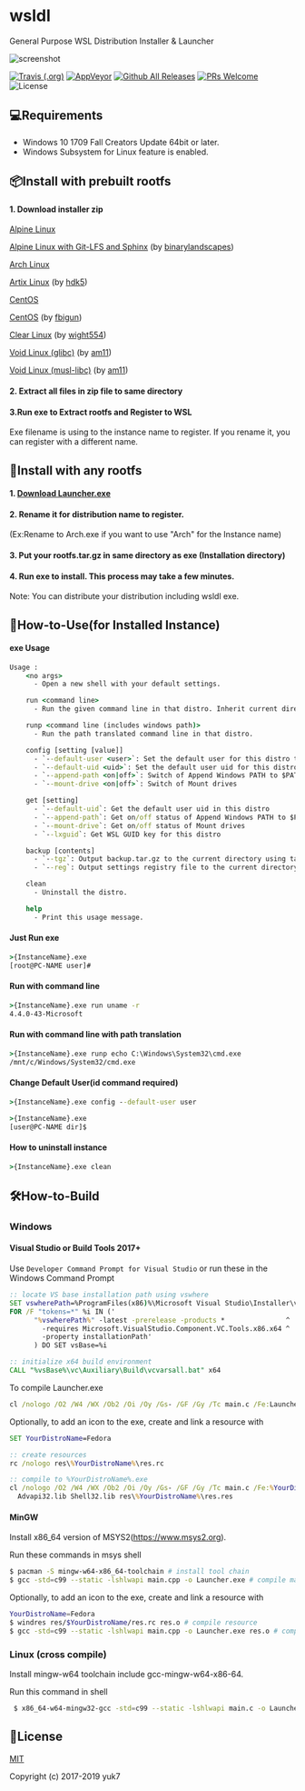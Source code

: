 # wsldl
General Purpose WSL Distribution Installer & Launcher


![screenshot](https://raw.githubusercontent.com/wiki/yuk7/wsldl/img/Arch_Alpine_Cent.png)

[![Travis (.org)](https://img.shields.io/travis/yuk7/wsldl.svg?logo=Travis&style=flat-square)](https://travis-ci.org/yuk7/wsldl)
[![AppVeyor](https://img.shields.io/appveyor/ci/yuk7/wsldl.svg?logo=AppVeyor&style=flat-square)](https://ci.appveyor.com/project/yuk7/wsldl)
[![Github All Releases](https://img.shields.io/github/downloads/yuk7/wsldl/total.svg?style=flat-square)](https://github.com/yuk7/wsldl/releases/latest)
[![PRs Welcome](https://img.shields.io/badge/PRs-welcome-brightgreen.svg?style=flat-square)](http://makeapullrequest.com)
![License](https://img.shields.io/github/license/yuk7/wsldl.svg?style=flat-square)



## 💻Requirements
* Windows 10 1709 Fall Creators Update 64bit or later.
* Windows Subsystem for Linux feature is enabled.

## 📦Install with prebuilt rootfs
#### 1. Download installer zip
[Alpine Linux](https://github.com/yuk7/AlpineWSL)

[Alpine Linux with Git-LFS and Sphinx](https://github.com/binarylandscapes/AlpineWSL) (by [binarylandscapes](https://github.com/binarylandscapes))

[Arch Linux](https://github.com/yuk7/ArchWSL)

[Artix Linux](https://github.com/hdk5/ArtixWSL) (by [hdk5](https://github.com/hdk5))

[CentOS](https://github.com/yuk7/CentWSL)

[CentOS](https://github.com/fbigun/WSL-Distro-Rootfs) (by [fbigun](https://github.com/fbigun))

[Clear Linux](https://github.com/wight554/ClearWSL/) (by [wight554](https://github.com/wight554))

[Void Linux (glibc)](https://github.com/am11/VoidWSL) (by [am11](https://github.com/am11))

[Void Linux (musl-libc)](https://github.com/am11/VoidMuslWSL) (by [am11](https://github.com/am11))

#### 2. Extract all files in zip file to same directory

#### 3.Run exe to Extract rootfs and Register to WSL
Exe filename is using to the instance name to register.
If you rename it, you can register with a different name.


## 🔧Install with any rootfs
#### 1. [Download Launcher.exe](https://github.com/yuk7/wsldl/releases/latest)
#### 2. Rename it for distribution name to register.
(Ex:Rename to Arch.exe if you want to use "Arch" for the Instance name)
#### 3. Put your rootfs.tar.gz in same directory as exe (Installation directory)
#### 4. Run exe to install. This process may take a few minutes.

Note: You can distribute your distribution including wsldl exe.

## 📝How-to-Use(for Installed Instance)
#### exe Usage
```cmd
Usage :
    <no args>
      - Open a new shell with your default settings.

    run <command line>
      - Run the given command line in that distro. Inherit current directory.

    runp <command line (includes windows path)>
      - Run the path translated command line in that distro.

    config [setting [value]]
      - `--default-user <user>`: Set the default user for this distro to <user>
      - `--default-uid <uid>`: Set the default user uid for this distro to <uid>
      - `--append-path <on|off>`: Switch of Append Windows PATH to $PATH
      - `--mount-drive <on|off>`: Switch of Mount drives

    get [setting]
      - `--default-uid`: Get the default user uid in this distro
      - `--append-path`: Get on/off status of Append Windows PATH to $PATH
      - `--mount-drive`: Get on/off status of Mount drives
      - `--lxguid`: Get WSL GUID key for this distro

    backup [contents]
      - `--tgz`: Output backup.tar.gz to the current directory using tar command
      - `--reg`: Output settings registry file to the current directory

    clean
      - Uninstall the distro.

    help
      - Print this usage message.
```


#### Just Run exe
```cmd
>{InstanceName}.exe
[root@PC-NAME user]#
```

#### Run with command line
```cmd
>{InstanceName}.exe run uname -r
4.4.0-43-Microsoft
```

#### Run with command line with path translation
```cmd
>{InstanceName}.exe runp echo C:\Windows\System32\cmd.exe
/mnt/c/Windows/System32/cmd.exe
```

#### Change Default User(id command required)
```cmd
>{InstanceName}.exe config --default-user user

>{InstanceName}.exe
[user@PC-NAME dir]$
```

#### How to uninstall instance
```cmd
>{InstanceName}.exe clean

```

## 🛠How-to-Build
### Windows

#### Visual Studio or Build Tools 2017+

Use `Developer Command Prompt for Visual Studio` or run these in the Windows Command Prompt
```cmd
:: locate VS base installation path using vswhere
SET vswherePath=%ProgramFiles(x86)%\Microsoft Visual Studio\Installer\vswhere.exe
FOR /F "tokens=*" %i IN ('
      "%vswherePath%" -latest -prerelease -products *               ^
        -requires Microsoft.VisualStudio.Component.VC.Tools.x86.x64 ^
        -property installationPath'
      ) DO SET vsBase=%i

:: initialize x64 build environment
CALL "%vsBase%\vc\Auxiliary\Build\vcvarsall.bat" x64
```

To compile Launcher.exe
```cmd
cl /nologo /O2 /W4 /WX /Ob2 /Oi /Oy /Gs- /GF /Gy /Tc main.c /Fe:Launcher.exe Advapi32.lib Shell32.lib
```

Optionally, to add an icon to the exe, create and link a resource with
```cmd
SET YourDistroName=Fedora

:: create resources
rc /nologo res\%YourDistroName%\res.rc

:: compile to %YourDistroName%.exe
cl /nologo /O2 /W4 /WX /Ob2 /Oi /Oy /Gs- /GF /Gy /Tc main.c /Fe:%YourDistroName%.exe ^
  Advapi32.lib Shell32.lib res\%YourDistroName%\res.res
```

#### MinGW
Install x86_64 version of MSYS2(https://www.msys2.org).

Run these commands in msys shell
```bash
$ pacman -S mingw-w64-x86_64-toolchain # install tool chain
$ gcc -std=c99 --static -lshlwapi main.cpp -o Launcher.exe # compile main.c
```

Optionally, to add an icon to the exe, create and link a resource with
```bash
YourDistroName=Fedora
$ windres res/$YourDistroName/res.rc res.o # compile resource
$ gcc -std=c99 --static -lshlwapi main.cpp -o Launcher.exe res.o # compile main.cpp
```

### Linux (cross compile)
Install mingw-w64 toolchain include gcc-mingw-w64-x86-64.

Run this command in shell
```bash
 $ x86_64-w64-mingw32-gcc -std=c99 --static -lshlwapi main.c -o Launcher.exe # compile main.c
```
## 📄License
[MIT](https://github.com/yuk7/wsldl/blob/master/LICENSES.md)

Copyright (c) 2017-2019 yuk7
